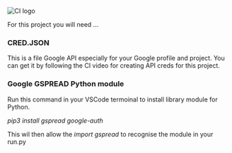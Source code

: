 ![CI logo](https://codeinstitute.s3.amazonaws.com/fullstack/ci_logo_small.png)


For this project you will need ...


### CRED.JSON
This is a file Google API especially for your Google profile and project. You can get it by following the CI video for creating API creds for this project.

### Google GSPREAD Python module
Run this command in your VSCode termoinal to install library module for Python.

  <em>pip3 install gspread google-auth</em>

This wil then allow the <em>import gspread</em> to recognise the module in your run.py

